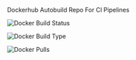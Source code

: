 Dockerhub Autobuild Repo For CI Pipelines

![Docker Build Status](https://img.shields.io/docker/build/louisvernon/collin-ci.svg)

![Docker Build Type](https://img.shields.io/docker/automated/louisvernon/collin-ci.svg)

![Docker Pulls](https://img.shields.io/docker/pulls/louisvernon/collin-ci.svg)
